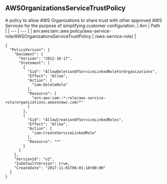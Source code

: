 
## AWSOrganizationsServiceTrustPolicy
A policy to allow AWS Organizations to share trust with other approved AWS Services for the purpose of simplifying customer configuration.
| Arn | Path |
| --- | --- |
| arn:aws:iam::aws:policy/aws-service-role/AWSOrganizationsServiceTrustPolicy | /aws-service-role/ |
```
{
  "PolicyVersion": {
    "Document": {
      "Version": "2012-10-17",
      "Statement": [
        {
          "Sid": "AllowDeletionOfServiceLinkedRoleForOrganizations",
          "Effect": "Allow",
          "Action": [
            "iam:DeleteRole"
          ],
          "Resource": [
            "arn:aws:iam::*:role/aws-service-role/organizations.amazonaws.com/*"
          ]
        },
        {
          "Sid": "AllowCreationOfServiceLinkedRoles",
          "Effect": "Allow",
          "Action": [
            "iam:CreateServiceLinkedRole"
          ],
          "Resource": "*"
        }
      ]
    },
    "VersionId": "v2",
    "IsDefaultVersion": true,
    "CreateDate": "2017-11-01T06:01:18+00:00"
  }
}
```
